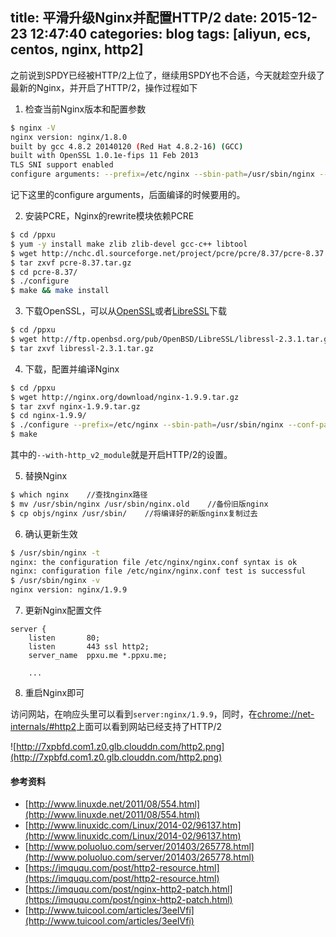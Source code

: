 title: 平滑升级Nginx并配置HTTP/2
date: 2015-12-23 12:47:40
categories: blog
tags: [aliyun, ecs, centos, nginx, http2]
---
之前说到SPDY已经被HTTP/2上位了，继续用SPDY也不合适，今天就趁空升级了最新的Nginx，并开启了HTTP/2，操作过程如下

<!--more-->

1. 检查当前Nginx版本和配置参数

  ``` bash
  $ nginx -V
  nginx version: nginx/1.8.0
  built by gcc 4.8.2 20140120 (Red Hat 4.8.2-16) (GCC)
  built with OpenSSL 1.0.1e-fips 11 Feb 2013
  TLS SNI support enabled
  configure arguments: --prefix=/etc/nginx --sbin-path=/usr/sbin/nginx --conf-path=/etc/nginx/nginx.conf --error-log-path=/var/log/nginx/error.log --http-log-path=/var/log/nginx/access.log --pid-path=/var/run/nginx.pid --lock-path=/var/run/nginx.lock --http-client-body-temp-path=/var/cache/nginx/client_temp --http-proxy-temp-path=/var/cache/nginx/proxy_temp --http-fastcgi-temp-path=/var/cache/nginx/fastcgi_temp --http-uwsgi-temp-path=/var/cache/nginx/uwsgi_temp --http-scgi-temp-path=/var/cache/nginx/scgi_temp --user=nginx --group=nginx --with-openssl=../libressl-2.2.2 --with-http_v2_module --with-http_ssl_module --with-http_realip_module --with-http_addition_module --with-http_sub_module --with-http_dav_module --with-http_flv_module --with-http_mp4_module --with-http_gunzip_module --with-http_gzip_static_module --with-http_random_index_module --with-http_secure_link_module --with-http_stub_status_module --with-http_auth_request_module --with-mail --with-mail_ssl_module --with-file-aio --with-ipv6 --with-http_spdy_module --with-cc-opt='-O2 -g -pipe -Wp,-D_FORTIFY_SOURCE=2 -fexceptions -fstack-protector --param=ssp-buffer-size=4 -m64 -mtune=generic'
  ```

  记下这里的configure arguments，后面编译的时候要用的。

2. 安装PCRE，Nginx的rewrite模块依赖PCRE

  ``` bash
  $ cd /ppxu
  $ yum -y install make zlib zlib-devel gcc-c++ libtool
  $ wget http://nchc.dl.sourceforge.net/project/pcre/pcre/8.37/pcre-8.37.tar.gz
  $ tar zxvf pcre-8.37.tar.gz
  $ cd pcre-8.37/
  $ ./configure
  $ make && make install
  ```

3. 下载OpenSSL，可以从[OpenSSL](https://www.openssl.org/)或者[LibreSSL](http://www.libressl.org/)下载

  ``` bash
  $ cd /ppxu
  $ wget http://ftp.openbsd.org/pub/OpenBSD/LibreSSL/libressl-2.3.1.tar.gz
  $ tar zxvf libressl-2.3.1.tar.gz
  ```

4. 下载，配置并编译Nginx

  ``` bash
  $ cd /ppxu
  $ wget http://nginx.org/download/nginx-1.9.9.tar.gz
  $ tar zxvf nginx-1.9.9.tar.gz
  $ cd nginx-1.9.9/
  $ ./configure --prefix=/etc/nginx --sbin-path=/usr/sbin/nginx --conf-path=/etc/nginx/nginx.conf --error-log-path=/var/log/nginx/error.log --http-log-path=/var/log/nginx/access.log --pid-path=/var/run/nginx.pid --lock-path=/var/run/nginx.lock --http-client-body-temp-path=/var/cache/nginx/client_temp --http-proxy-temp-path=/var/cache/nginx/proxy_temp --http-fastcgi-temp-path=/var/cache/nginx/fastcgi_temp --http-uwsgi-temp-path=/var/cache/nginx/uwsgi_temp --http-scgi-temp-path=/var/cache/nginx/scgi_temp --user=nginx --group=nginx --with-openssl=../libressl-2.3.1 --with-http_v2_module --with-http_ssl_module --with-http_realip_module --with-http_addition_module --with-http_sub_module --with-http_dav_module --with-http_flv_module --with-http_mp4_module --with-http_gunzip_module --with-http_gzip_static_module --with-http_random_index_module --with-http_secure_link_module --with-http_stub_status_module --with-http_auth_request_module --with-mail --with-mail_ssl_module --with-file-aio --with-ipv6 --with-cc-opt='-O2 -g -pipe -Wp,-D_FORTIFY_SOURCE=2 -fexceptions -fstack-protector --param=ssp-buffer-size=4 -m64 -mtune=generic'
  $ make
  ```

  其中的`--with-http_v2_module`就是开启HTTP/2的设置。

5. 替换Nginx

  ``` bash
  $ which nginx    //查找nginx路径
  $ mv /usr/sbin/nginx /usr/sbin/nginx.old    //备份旧版nginx
  $ cp objs/nginx /usr/sbin/    //将编译好的新版nginx复制过去
  ```

6. 确认更新生效

  ``` bash
  $ /usr/sbin/nginx -t
  nginx: the configuration file /etc/nginx/nginx.conf syntax is ok
  nginx: configuration file /etc/nginx/nginx.conf test is successful
  $ /usr/sbin/nginx -v
  nginx version: nginx/1.9.9
  ```

7. 更新Nginx配置文件

  ```
  server {
      listen       80;
      listen       443 ssl http2;
      server_name  ppxu.me *.ppxu.me;

      ...
  ```

8. 重启Nginx即可

访问网站，在响应头里可以看到`server:nginx/1.9.9`，同时，在[chrome://net-internals/#http2](chrome://net-internals/#http2)上面可以看到网站已经支持了HTTP/2

![http://7xpbfd.com1.z0.glb.clouddn.com/http2.png](http://7xpbfd.com1.z0.glb.clouddn.com/http2.png)

#### 参考资料

* [http://www.linuxde.net/2011/08/554.html](http://www.linuxde.net/2011/08/554.html)
* [http://www.linuxidc.com/Linux/2014-02/96137.htm](http://www.linuxidc.com/Linux/2014-02/96137.htm)
* [http://www.poluoluo.com/server/201403/265778.html](http://www.poluoluo.com/server/201403/265778.html)
* [https://imququ.com/post/http2-resource.html](https://imququ.com/post/http2-resource.html)
* [https://imququ.com/post/nginx-http2-patch.html](https://imququ.com/post/nginx-http2-patch.html)
* [http://www.tuicool.com/articles/3eeIVfi](http://www.tuicool.com/articles/3eeIVfi)
